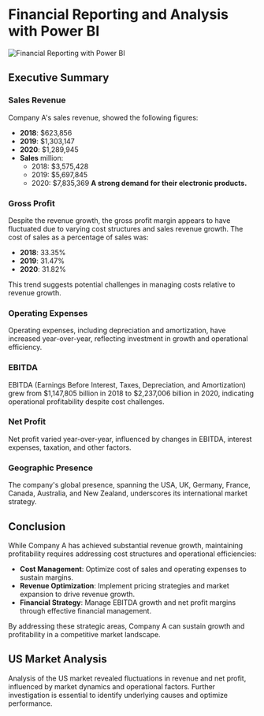 # Financial Reporting and Analysis with Power BI

![Financial Reporting with Power BI](assets/img/financial_reporting.png)

## Executive Summary

### Sales Revenue
Company A's sales revenue, showed the following figures:
- **2018**: $623,856
- **2019**: $1,303,147
- **2020**: $1,289,945
- **Sales** million: 
  - 2018: $3,575,428 
  - 2019: $5,697,845 
  - 2020: $7,835,369 
**A strong demand for their electronic products.**

### Gross Profit
Despite the revenue growth, the gross profit margin appears to have fluctuated due to varying cost structures and sales revenue growth. The cost of sales as a percentage of sales was:
- **2018**: 33.35%
- **2019**: 31.47%
- **2020**: 31.82%

This trend suggests potential challenges in managing costs relative to revenue growth.

### Operating Expenses
Operating expenses, including depreciation and amortization, have increased year-over-year, reflecting investment in growth and operational efficiency.

### EBITDA
EBITDA (Earnings Before Interest, Taxes, Depreciation, and Amortization) grew from $1,147,805 billion in 2018 to $2,237,006 billion in 2020, indicating operational profitability despite cost challenges.

### Net Profit
Net profit varied year-over-year, influenced by changes in EBITDA, interest expenses, taxation, and other factors.

### Geographic Presence
The company's global presence, spanning the USA, UK, Germany, France, Canada, Australia, and New Zealand, underscores its international market strategy.

## Conclusion
While Company A has achieved substantial revenue growth, maintaining profitability requires addressing cost structures and operational efficiencies:
- **Cost Management**: Optimize cost of sales and operating expenses to sustain margins.
- **Revenue Optimization**: Implement pricing strategies and market expansion to drive revenue growth.
- **Financial Strategy**: Manage EBITDA growth and net profit margins through effective financial management.

By addressing these strategic areas, Company A can sustain growth and profitability in a competitive market landscape.

## US Market Analysis
Analysis of the US market revealed fluctuations in revenue and net profit, influenced by market dynamics and operational factors. Further investigation is essential to identify underlying causes and optimize performance.

